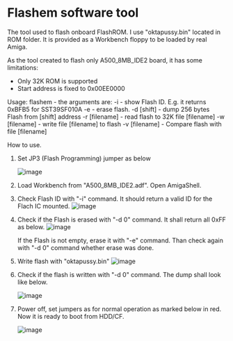 # Flashem software tool

The tool used to flash onboard FlashROM. I use "oktapussy.bin" located in ROM folder.
It is provided as a Workbench floppy to be loaded by real Amiga.

As the tool created to flash only A500_8MB_IDE2 board, it has some limitations: 
- Only 32K ROM is supported
- Start address is fixed to 0x00EE0000

Usage: flashem -<argument>
the arguments are:
-i - show Flash ID. E.g. it returns 0xBFB5 for SST39SF010A
-e - erase flash.
-d [shift] - dump 256 bytes Flash from [shift] address
-r [filename] - read flash to 32K file [filename]
-w [filename] - write file [filename] to flash
-v [filename] - Compare flash with file [filename]

How to use.

1. Set JP3 (Flash Programming) jumper as below

   ![image](https://github.com/OlegMishin/A500_8MB_ide2/assets/81614352/8398f70f-a68f-4e5b-ae45-46594e5fe4d7)

2. Load Workbench from "A500_8MB_IDE2.adf". Open  AmigaShell.
3. Check Flash ID with "-i" command. It should return a valid ID for the Flach IC mounted.
   ![image](https://github.com/OlegMishin/A500_8MB_ide2/assets/81614352/43d48930-3dda-4279-a6ba-432a2a977721)

4. Check if the Flash is erased with "-d 0" command. It shall return all 0xFF as below.
   ![image](https://github.com/OlegMishin/A500_8MB_ide2/assets/81614352/8a90e450-5820-47e1-9794-662bcf2bbfbf)

   If the Flash is not empty, erase it with "-e" command. Than check again with "-d 0" command whether erase was done.
   
6. Write flash with "oktapussy.bin"
   ![image](https://github.com/OlegMishin/A500_8MB_ide2/assets/81614352/038f777e-6a3c-4123-9170-99901fdd40d6)

7. Check if the flash is written with "-d 0" command. The dump shall look like below.

   ![image](https://github.com/OlegMishin/A500_8MB_ide2/assets/81614352/eaf6a309-bfce-4fe3-8718-47b51ddedaa9)

8. Power off, set jumpers as for normal operation as marked below in red. Now it is ready to boot from HDD/CF.

   ![image](https://github.com/OlegMishin/A500_8MB_ide2/assets/81614352/1067bf5e-3249-46fe-bf03-36820dbbaedb)


   
   











